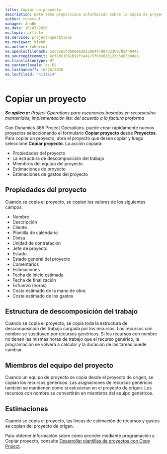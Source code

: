 ```yaml
---
title: Copiar un proyecto
description: Este tema proporciona información sobre la copia de proyectos en Dynamics 365 Project Operations.
author: ruhercul
manager: AnnBe
ms.date: 10/07/2020
ms.topic: article
ms.service: project-operations
ms.reviewer: kfend
ms.author: ruhercul
ms.openlocfilehash: 53c72e5fd680eb28128644788752368705440445
ms.sourcegitcommit: 4cf1dc1561b92fca4175f0b3813133c5e63ce8e6
ms.translationtype: HT
ms.contentlocale: es-ES
ms.lasthandoff: 10/28/2020
ms.locfileid: "4131814"
---
```

# <a name="copy-a-project"></a>Copiar un proyecto

_**Se aplica a:** Project Operations para escenarios basados en recursos/no mantenidos, implementación lite: del acuerdo a la factura proforma_

Con Dynamics 365 Project Operations, puede crear rápidamente nuevos proyectos seleccionando el formulario **Copiar proyecto** desde **Proyectos**. Para copiar un proyecto, abra el proyecto que desea copiar y luego seleccione **Copiar proyecto**. La acción copiará:

- Propiedades del proyecto
- La estructura de descomposición del trabajo
- Miembros del equipo del proyecto
- Estimaciones de proyecto
- Estimaciones de gastos del proyecto

## <a name="project-properties"></a>Propiedades del proyecto

Cuando se copia el proyecto, se copian los valores de los siguientes campos:

- Nombre
- Descripción
- Cliente
- Plantilla de calendario
- Divisa
- Unidad de contratación
- Jefe de proyecto
- Estado
- Estado general del proyecto
- Comentarios
- Estimaciones
- Fecha de inicio estimada
- Fecha de finalización
- Esfuerzo (horas)
- Coste estimado de la mano de obra
- Coste estimado de los gastos

## <a name="work-breakdown-structure"></a>Estructura de descomposición del trabajo

Cuando se copia el proyecto, se copia toda la estructura de descomposición del trabajo cargada por los recursos. Los recursos con nombre se sustituyen por recursos genéricos. Si los recursos con nombre no tienen las mismas horas de trabajo que el recurso genérico, la programación se volverá a calcular y la duración de las tareas puede cambiar.

## <a name="project-team-members"></a>Miembros del equipo del proyecto

Cuando un equipo de proyecto se copia desde el proyecto de origen, se copian los recursos genéricos. Las asignaciones de recursos genéricos también se mantienen como si estuvieran en el proyecto de origen. Los recursos con nombre se convertirán en miembros del equipo genéricos.

## <a name="estimates"></a>Estimaciones

Cuando se copia el proyecto, las líneas de estimación de recursos y gastos se copian del proyecto de origen. 

Para obtener información sobre cómo acceder mediante programación a Copiar proyecto, consulte [Desarrollar plantillas de proyectos con Copy Project](dev-copy-project.md).
